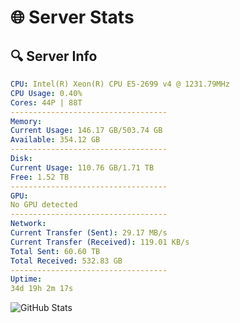 # 🌐 Server Stats
## 🔍 Server Info
```yaml
CPU: Intel(R) Xeon(R) CPU E5-2699 v4 @ 1231.79MHz
CPU Usage: 0.40%
Cores: 44P | 88T
-----------------------------------
Memory:
Current Usage: 146.17 GB/503.74 GB
Available: 354.12 GB
-----------------------------------
Disk:
Current Usage: 110.76 GB/1.71 TB
Free: 1.52 TB
-----------------------------------
GPU:
No GPU detected
-----------------------------------
Network:
Current Transfer (Sent): 29.17 MB/s
Current Transfer (Received): 119.01 KB/s
Total Sent: 60.60 TB
Total Received: 532.83 GB
-----------------------------------
Uptime:
34d 19h 2m 17s
```
![GitHub Stats](https://img.shields.io/badge/Updated-2025-04-11_16:25:06-blue)
